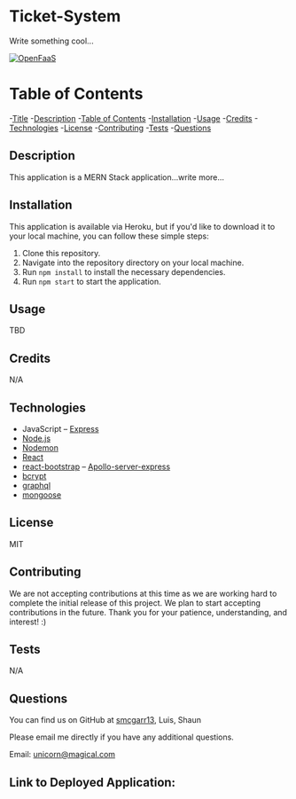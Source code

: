 # Ticket-System
Write something cool...

[![OpenFaaS](https://img.shields.io/badge/License-MIT-blue.svg)](https://www.openfaas.com)

# Table of Contents

-[Title](#title)
-[Description](#description)
-[Table of Contents](#table-of-contents)
-[Installation](#installation)
-[Usage](#usage)
-[Credits](#credits)
-[Technologies](#technologies)
-[License](#license)
-[Contributing](#contributing)
-[Tests](#tests)
-[Questions](#questions)

## Description
This application is a MERN Stack application...write more...

## Installation
This application is available via Heroku, but if you'd like to download it to your local machine, you can follow these simple steps:

1. Clone this repository.
2. Navigate into the repository directory on your local machine.
3. Run `npm install` to install the necessary dependencies.
4. Run `npm start` to start the application.

## Usage
TBD

## Credits
N/A

## Technologies
- JavaScript
– [Express](https://expressjs.com/)
- [Node.js](https://nodejs.org/en/)
- [Nodemon](https://www.npmjs.com/package/nodemon)
- [React](https://www.npmjs.com/package/react)
- [react-bootstrap](https://react-bootstrap.github.io/)
– [Apollo-server-express](https://www.npmjs.com/package/apollo-server-express)
- [bcrypt](https://www.npmjs.com/package/bcrypt)
- [graphql](https://www.npmjs.com/package/graphql)
- [mongoose](https://www.npmjs.com/package/graphql)

## License
MIT

## Contributing
We are not accepting contributions at this time as we are working hard to complete the initial release of this project. We plan to start accepting contributions in the future. Thank you for your patience, understanding, and interest! :)

## Tests
N/A

## Questions

You can find us on GitHub at [smcgarr13](https://github.com/smcgarr13), Luis, Shaun

Please email me directly if you have any additional questions.

Email: unicorn@magical.com

## Link to Deployed Application:
